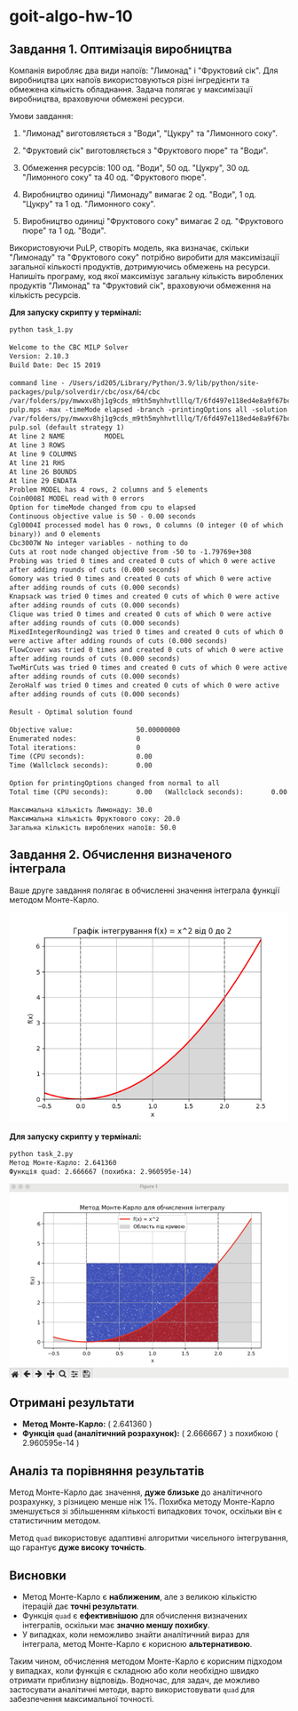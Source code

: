 # goit-algo-hw-10

## Завдання 1. Оптимізація виробництва

Компанія виробляє два види напоїв: "Лимонад" і "Фруктовий сік". Для виробництва цих напоїв використовуються різні інгредієнти та обмежена кількість обладнання. Задача полягає у максимізації виробництва, враховуючи обмежені ресурси.

Умови завдання:

1. "Лимонад" виготовляється з "Води", "Цукру" та "Лимонного соку".

2. "Фруктовий сік" виготовляється з "Фруктового пюре" та "Води".

3. Обмеження ресурсів: 100 од. "Води", 50 од. "Цукру", 30 од. "Лимонного соку" та 40 од. "Фруктового пюре".

4. Виробництво одиниці "Лимонаду" вимагає 2 од. "Води", 1 од. "Цукру" та 1 од. "Лимонного соку".

5. Виробництво одиниці "Фруктового соку" вимагає 2 од. "Фруктового пюре" та 1 од. "Води".

Використовуючи PuLP, створіть модель, яка визначає, скільки "Лимонаду" та "Фруктового соку" потрібно виробити для максимізації загальної кількості продуктів, дотримуючись обмежень на ресурси. Напишіть програму, код якої максимізує загальну кількість вироблених продуктів "Лимонад" та "Фруктовий сік", враховуючи обмеження на кількість ресурсів.

**Для запуску скрипту у терміналі:**
```
python task_1.py

Welcome to the CBC MILP Solver 
Version: 2.10.3 
Build Date: Dec 15 2019 

command line - /Users/id205/Library/Python/3.9/lib/python/site-packages/pulp/solverdir/cbc/osx/64/cbc /var/folders/py/mwwxv8hj1g9cds_m9th5myhhvtlllq/T/6fd497e118ed4e8a9f67bcdd4fd1434e-pulp.mps -max -timeMode elapsed -branch -printingOptions all -solution /var/folders/py/mwwxv8hj1g9cds_m9th5myhhvtlllq/T/6fd497e118ed4e8a9f67bcdd4fd1434e-pulp.sol (default strategy 1)
At line 2 NAME          MODEL
At line 3 ROWS
At line 9 COLUMNS
At line 21 RHS
At line 26 BOUNDS
At line 29 ENDATA
Problem MODEL has 4 rows, 2 columns and 5 elements
Coin0008I MODEL read with 0 errors
Option for timeMode changed from cpu to elapsed
Continuous objective value is 50 - 0.00 seconds
Cgl0004I processed model has 0 rows, 0 columns (0 integer (0 of which binary)) and 0 elements
Cbc3007W No integer variables - nothing to do
Cuts at root node changed objective from -50 to -1.79769e+308
Probing was tried 0 times and created 0 cuts of which 0 were active after adding rounds of cuts (0.000 seconds)
Gomory was tried 0 times and created 0 cuts of which 0 were active after adding rounds of cuts (0.000 seconds)
Knapsack was tried 0 times and created 0 cuts of which 0 were active after adding rounds of cuts (0.000 seconds)
Clique was tried 0 times and created 0 cuts of which 0 were active after adding rounds of cuts (0.000 seconds)
MixedIntegerRounding2 was tried 0 times and created 0 cuts of which 0 were active after adding rounds of cuts (0.000 seconds)
FlowCover was tried 0 times and created 0 cuts of which 0 were active after adding rounds of cuts (0.000 seconds)
TwoMirCuts was tried 0 times and created 0 cuts of which 0 were active after adding rounds of cuts (0.000 seconds)
ZeroHalf was tried 0 times and created 0 cuts of which 0 were active after adding rounds of cuts (0.000 seconds)

Result - Optimal solution found

Objective value:                50.00000000
Enumerated nodes:               0
Total iterations:               0
Time (CPU seconds):             0.00
Time (Wallclock seconds):       0.00

Option for printingOptions changed from normal to all
Total time (CPU seconds):       0.00   (Wallclock seconds):       0.00

Максимальна кількість Лимонаду: 30.0
Максимальна кількість Фруктового соку: 20.0
Загальна кількість вироблених напоїв: 50.0
```

## Завдання 2. Обчислення визначеного інтеграла

Ваше друге завдання полягає в обчисленні значення інтеграла функції методом Монте-Карло.

![image info](integral.png)


**Для запуску скрипту у терміналі:**
```
python task_2.py
Метод Монте-Карло: 2.641360
Функція quad: 2.666667 (похибка: 2.960595e-14)
```
![image info](result.png)

## Отримані результати
- **Метод Монте-Карло:** \( 2.641360 \)
- **Функція `quad` (аналітичний розрахунок):** \( 2.666667 \) з похибкою \( 2.960595e-14 \)

## Аналіз та порівняння результатів
Метод Монте-Карло дає значення, **дуже близьке** до аналітичного розрахунку, з різницею менше ніж 1%. Похибка методу Монте-Карло зменшується зі збільшенням кількості випадкових точок, оскільки він є статистичним методом.

Метод `quad` використовує адаптивні алгоритми чисельного інтегрування, що гарантує **дуже високу точність**.

## Висновки
- Метод Монте-Карло є **наближеним**, але з великою кількістю ітерацій дає **точні результати**.
- Функція `quad` є **ефективнішою** для обчислення визначених інтегралів, оскільки має **значно меншу похибку**.
- У випадках, коли неможливо знайти аналітичний вираз для інтеграла, метод Монте-Карло є корисною **альтернативою**.

Таким чином, обчислення методом Монте-Карло є корисним підходом у випадках, коли функція є складною або коли необхідно швидко отримати приблизну відповідь. Водночас, для задач, де можливо застосувати аналітичні методи, варто використовувати `quad` для забезпечення максимальної точності.

